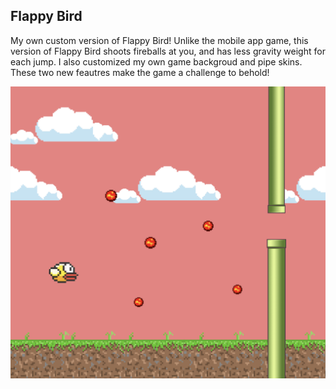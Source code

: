 ## Flappy Bird
My own custom version of Flappy Bird! Unlike the mobile app game, this version of Flappy Bird shoots fireballs at you, and has less gravity weight for each jump. I also customized my own game backgroud and pipe skins. These two new feautres make the game a challenge to behold!


![flappybirdimage](/FlappyBird/flappybird.png)
